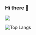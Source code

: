 ### Hi there 👋
![](https://komarev.com/ghpvc/?username=Ryas-Yusenda&color=red&label=Visitor)

![Top Langs](https://github-readme-stats.vercel.app/api/top-langs/?username=Ryas-Yusenda&hide=TeX&layout=compact)


<!--
**Ryas-Yusenda/Ryas-Yusenda** is a ✨ _special_ ✨ repository because its `README.md` (this file) appears on your GitHub profile.

Here are some ideas to get you started:

[![](https://img.shields.io/github/followers/Ryas-Yusenda?style=social)](https://github.com/Ryas-Yusenda/Python)

[![](https://img.shields.io/github/stars/Ryas-Yusenda?style=social)](https://github.com/Ryas-Yusenda/Python)

- 🔭 I’m currently working on ...
- 🌱 I’m currently learning ...
- 👯 I’m looking to collaborate on ...
- 🤔 I’m looking for help with ...
- 💬 Ask me about ...
- 📫 How to reach me: ...
- 😄 Pronouns: ...
- ⚡ Fun fact: ...
-->
